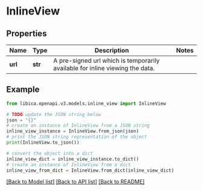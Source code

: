 # InlineView


## Properties

Name | Type | Description | Notes
------------ | ------------- | ------------- | -------------
**url** | **str** | A pre-signed url which is temporarily available for inline viewing the data. | 

## Example

```python
from libica.openapi.v3.models.inline_view import InlineView

# TODO update the JSON string below
json = "{}"
# create an instance of InlineView from a JSON string
inline_view_instance = InlineView.from_json(json)
# print the JSON string representation of the object
print(InlineView.to_json())

# convert the object into a dict
inline_view_dict = inline_view_instance.to_dict()
# create an instance of InlineView from a dict
inline_view_from_dict = InlineView.from_dict(inline_view_dict)
```
[[Back to Model list]](../README.md#documentation-for-models) [[Back to API list]](../README.md#documentation-for-api-endpoints) [[Back to README]](../README.md)


